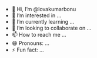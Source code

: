 - 👋 Hi, I’m @lovakumarbonu
- 👀 I’m interested in ...
- 🌱 I’m currently learning ...
- 💞️ I’m looking to collaborate on ...
- 📫 How to reach me ...
- 😄 Pronouns: ...
- ⚡ Fun fact: ...

<!---
lovakumarbonu/lovakumarbonu is a ✨ special ✨ repository because its `README.md` (this file) appears on your GitHub profile.
You can click the Preview link to take a look at your changes.
--->
